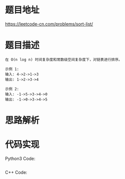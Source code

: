 # **题目地址**
https://leetcode-cn.com/problems/sort-list/
# **题目描述**
```
在 O(n log n) 时间复杂度和常数级空间复杂度下，对链表进行排序。

示例 1:
输入: 4->2->1->3
输出: 1->2->3->4

示例 2:
输入: -1->5->3->4->0
输出: -1->0->3->4->5
```
# **思路解析**
# **代码实现**
Python3 Code:
```

```
C++ Code:
```

```
